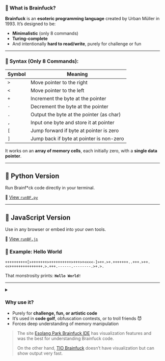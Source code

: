### 🧠 What is Brainfuck?

**Brainfuck** is an **esoteric programming language** created by Urban Müller in 1993. It’s designed to be:

* **Minimalistic** (only 8 commands)
* **Turing-complete**
* And intentionally **hard to read/write**, purely for challenge or fun

---

### 🔧 Syntax (Only 8 Commands):

| Symbol | Meaning                                  |
| ------ | ---------------------------------------- |
| `>`    | Move pointer to the right                |
| `<`    | Move pointer to the left                 |
| `+`    | Increment the byte at the pointer        |
| `-`    | Decrement the byte at the pointer        |
| `.`    | Output the byte at the pointer (as char) |
| `,`    | Input one byte and store it at pointer   |
| `[`    | Jump forward if byte at pointer is zero  |
| `]`    | Jump back if byte at pointer is non-zero |

It works on an **array of memory cells**, each initially zero, with a **single data pointer**.

---

## 🐍 Python Version

Run Brainf\*ck code directly in your terminal.

🔗 [View `runBF.py`](./Interpreters/runBF.py)

---

## 🧠 JavaScript Version

Use in any browser or embed into your own tools.

🔗 [View `runBF.js`](./Interpreters/runBF.js)

### 🧪 Example: Hello World

```brainfuck
++++++++++[>+++++++>++++++++++>+++>+<<<<-]>++.>+.+++++++..+++.>++.<<+++++++++++++++.>.+++.------.--------.>+.>.
```

That monstrosity prints:
**`Hello World!`**

---

 <!-- 
🔗 [Launch Live Interpreter](https://your-username.github.io/your-repo/) - Sooner 
 --> 

<details>
<summary></summary>

*The below ASCII table was generated using the Python script `ascii_table_html_md.py` located in `/utilities/`.*

<table>
<tr><th>Code</th><th>Symbol</th><th>Code</th><th>Symbol</th><th>Code</th><th>Symbol</th><th>Code</th><th>Symbol</th></tr>
<tr><td>0</td><td>CTRL-0</td><td>1</td><td>CTRL-1</td><td>2</td><td>CTRL-2</td><td>3</td><td>CTRL-3</td></tr>
<tr><td>4</td><td>CTRL-4</td><td>5</td><td>CTRL-5</td><td>6</td><td>CTRL-6</td><td>7</td><td>CTRL-7</td></tr>
<tr><td>8</td><td>CTRL-8</td><td>9</td><td>CTRL-9</td><td>10</td><td>CTRL-10</td><td>11</td><td>CTRL-11</td></tr>
<tr><td>12</td><td>CTRL-12</td><td>13</td><td>CTRL-13</td><td>14</td><td>CTRL-14</td><td>15</td><td>CTRL-15</td></tr>
<tr><td>16</td><td>CTRL-16</td><td>17</td><td>CTRL-17</td><td>18</td><td>CTRL-18</td><td>19</td><td>CTRL-19</td></tr>
<tr><td>20</td><td>CTRL-20</td><td>21</td><td>CTRL-21</td><td>22</td><td>CTRL-22</td><td>23</td><td>CTRL-23</td></tr>
<tr><td>24</td><td>CTRL-24</td><td>25</td><td>CTRL-25</td><td>26</td><td>CTRL-26</td><td>27</td><td>CTRL-27</td></tr>
<tr><td>28</td><td>CTRL-28</td><td>29</td><td>CTRL-29</td><td>30</td><td>CTRL-30</td><td>31</td><td>CTRL-31</td></tr>
<tr><td>32</td><td>(space)</td><td>33</td><td>!</td><td>34</td><td>&quot;</td><td>35</td><td>#</td></tr>
<tr><td>36</td><td>$</td><td>37</td><td>%</td><td>38</td><td>&amp;</td><td>39</td><td>&#x27;</td></tr>
<tr><td>40</td><td>(</td><td>41</td><td>)</td><td>42</td><td>*</td><td>43</td><td>+</td></tr>
<tr><td>44</td><td>,</td><td>45</td><td>-</td><td>46</td><td>.</td><td>47</td><td>/</td></tr>
<tr><td>48</td><td>0</td><td>49</td><td>1</td><td>50</td><td>2</td><td>51</td><td>3</td></tr>
<tr><td>52</td><td>4</td><td>53</td><td>5</td><td>54</td><td>6</td><td>55</td><td>7</td></tr>
<tr><td>56</td><td>8</td><td>57</td><td>9</td><td>58</td><td>:</td><td>59</td><td>;</td></tr>
<tr><td>60</td><td>&lt;</td><td>61</td><td>=</td><td>62</td><td>&gt;</td><td>63</td><td>?</td></tr>
<tr><td>64</td><td>@</td><td>65</td><td>A</td><td>66</td><td>B</td><td>67</td><td>C</td></tr>
<tr><td>68</td><td>D</td><td>69</td><td>E</td><td>70</td><td>F</td><td>71</td><td>G</td></tr>
<tr><td>72</td><td>H</td><td>73</td><td>I</td><td>74</td><td>J</td><td>75</td><td>K</td></tr>
<tr><td>76</td><td>L</td><td>77</td><td>M</td><td>78</td><td>N</td><td>79</td><td>O</td></tr>
<tr><td>80</td><td>P</td><td>81</td><td>Q</td><td>82</td><td>R</td><td>83</td><td>S</td></tr>
<tr><td>84</td><td>T</td><td>85</td><td>U</td><td>86</td><td>V</td><td>87</td><td>W</td></tr>
<tr><td>88</td><td>X</td><td>89</td><td>Y</td><td>90</td><td>Z</td><td>91</td><td>[</td></tr>
<tr><td>92</td><td>\</td><td>93</td><td>]</td><td>94</td><td>^</td><td>95</td><td>_</td></tr>
<tr><td>96</td><td>`</td><td>97</td><td>a</td><td>98</td><td>b</td><td>99</td><td>c</td></tr>
<tr><td>100</td><td>d</td><td>101</td><td>e</td><td>102</td><td>f</td><td>103</td><td>g</td></tr>
<tr><td>104</td><td>h</td><td>105</td><td>i</td><td>106</td><td>j</td><td>107</td><td>k</td></tr>
<tr><td>108</td><td>l</td><td>109</td><td>m</td><td>110</td><td>n</td><td>111</td><td>o</td></tr>
<tr><td>112</td><td>p</td><td>113</td><td>q</td><td>114</td><td>r</td><td>115</td><td>s</td></tr>
<tr><td>116</td><td>t</td><td>117</td><td>u</td><td>118</td><td>v</td><td>119</td><td>w</td></tr>
<tr><td>120</td><td>x</td><td>121</td><td>y</td><td>122</td><td>z</td><td>123</td><td>{</td></tr>
<tr><td>124</td><td>|</td><td>125</td><td>}</td><td>126</td><td>~</td><td>127</td><td>DEL</td></tr>
<tr><td>128</td><td></td><td>129</td><td></td><td>130</td><td></td><td>131</td><td></td></tr>
<tr><td>132</td><td></td><td>133</td><td></td><td>134</td><td></td><td>135</td><td></td></tr>
<tr><td>136</td><td></td><td>137</td><td></td><td>138</td><td></td><td>139</td><td></td></tr>
<tr><td>140</td><td></td><td>141</td><td></td><td>142</td><td></td><td>143</td><td></td></tr>
<tr><td>144</td><td></td><td>145</td><td></td><td>146</td><td></td><td>147</td><td></td></tr>
<tr><td>148</td><td></td><td>149</td><td></td><td>150</td><td></td><td>151</td><td></td></tr>
<tr><td>152</td><td></td><td>153</td><td></td><td>154</td><td></td><td>155</td><td>/td></tr>
<tr><td>156</td><td></td><td>157</td><td></td><td>158</td><td></td><td>159</td><td></td></tr>
<tr><td>160</td><td> </td><td>161</td><td>¡</td><td>162</td><td>¢</td><td>163</td><td>£</td></tr>
<tr><td>164</td><td>¤</td><td>165</td><td>¥</td><td>166</td><td>¦</td><td>167</td><td>§</td></tr>
<tr><td>168</td><td>¨</td><td>169</td><td>©</td><td>170</td><td>ª</td><td>171</td><td>«</td></tr>
<tr><td>172</td><td>¬</td><td>173</td><td>­</td><td>174</td><td>®</td><td>175</td><td>¯</td></tr>
<tr><td>176</td><td>°</td><td>177</td><td>±</td><td>178</td><td>²</td><td>179</td><td>³</td></tr>
<tr><td>180</td><td>´</td><td>181</td><td>µ</td><td>182</td><td>¶</td><td>183</td><td>·</td></tr>
<tr><td>184</td><td>¸</td><td>185</td><td>¹</td><td>186</td><td>º</td><td>187</td><td>»</td></tr>
<tr><td>188</td><td>¼</td><td>189</td><td>½</td><td>190</td><td>¾</td><td>191</td><td>¿</td></tr>
<tr><td>192</td><td>À</td><td>193</td><td>Á</td><td>194</td><td>Â</td><td>195</td><td>Ã</td></tr>
<tr><td>196</td><td>Ä</td><td>197</td><td>Å</td><td>198</td><td>Æ</td><td>199</td><td>Ç</td></tr>
<tr><td>200</td><td>È</td><td>201</td><td>É</td><td>202</td><td>Ê</td><td>203</td><td>Ë</td></tr>
<tr><td>204</td><td>Ì</td><td>205</td><td>Í</td><td>206</td><td>Î</td><td>207</td><td>Ï</td></tr>
<tr><td>208</td><td>Ð</td><td>209</td><td>Ñ</td><td>210</td><td>Ò</td><td>211</td><td>Ó</td></tr>
<tr><td>212</td><td>Ô</td><td>213</td><td>Õ</td><td>214</td><td>Ö</td><td>215</td><td>×</td></tr>
<tr><td>216</td><td>Ø</td><td>217</td><td>Ù</td><td>218</td><td>Ú</td><td>219</td><td>Û</td></tr>
<tr><td>220</td><td>Ü</td><td>221</td><td>Ý</td><td>222</td><td>Þ</td><td>223</td><td>ß</td></tr>
<tr><td>224</td><td>à</td><td>225</td><td>á</td><td>226</td><td>â</td><td>227</td><td>ã</td></tr>
<tr><td>228</td><td>ä</td><td>229</td><td>å</td><td>230</td><td>æ</td><td>231</td><td>ç</td></tr>
<tr><td>232</td><td>è</td><td>233</td><td>é</td><td>234</td><td>ê</td><td>235</td><td>ë</td></tr>
<tr><td>236</td><td>ì</td><td>237</td><td>í</td><td>238</td><td>î</td><td>239</td><td>ï</td></tr>
<tr><td>240</td><td>ð</td><td>241</td><td>ñ</td><td>242</td><td>ò</td><td>243</td><td>ó</td></tr>
<tr><td>244</td><td>ô</td><td>245</td><td>õ</td><td>246</td><td>ö</td><td>247</td><td>÷</td></tr>
<tr><td>248</td><td>ø</td><td>249</td><td>ù</td><td>250</td><td>ú</td><td>251</td><td>û</td></tr>
<tr><td>252</td><td>ü</td><td>253</td><td>ý</td><td>254</td><td>þ</td><td>255</td><td>ÿ</td></tr>
</table>

</details>

### Why use it?

* Purely for **challenge, fun, or artistic code**
* It’s used in **code golf**, obfuscation contests, or to troll friends 😈
* Forces deep understanding of memory manipulation

> The site [Esolang Park Brainfuck IDE](https://esolangpark.vercel.app/ide/brainfuck) has visualization features and was the best for understanding Brainfuck code.
> 
> On the other hand, [TIO Brainfuck](https://tio.run/#brainfuck) doesn’t have visualization but can show output very fast.
